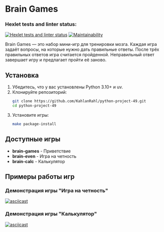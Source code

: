# Brain Games

### Hexlet tests and linter status:

[![Hexlet tests and linter status](https://github.com/KahlanRahl/python-project-49/actions/workflows/hexlet-check.yml/badge.svg)](https://github.com/KahlanRahl/python-project-49/actions)
[![Maintainability](https://img.shields.io/codeclimate/maintainability/KahlanRahl/python-project-49)](https://codeclimate.com/github/KahlanRahl/python-project-49)

Brain Games — это набор мини-игр для тренировки мозга. Каждая игра задаёт вопросы, на которые нужно дать правильные ответы. После трёх правильных ответов игра считается пройденной. Неправильный ответ завершает игру и предлагает пройти её заново.

## Установка

1. Убедитесь, что у вас установлены Python 3.10+ и uv.
2. Клонируйте репозиторий:
   ```bash
   git clone https://github.com/KahlanRahl/python-project-49.git
   cd python-project-49
   ```
3. Установите игры:
   ```bash
   make package-install
   ```

## Доступные игры

- **brain-games** - Приветствие
- **brain-even** - Игра на четность
- **brain-calc** - Калькулятор

## Примеры работы игр

### Демонстрация игры "Игра на четность"
[![asciicast](https://asciinema.org/a/bqllLdv8W1Gszqrxz7Igv8cax.svg)](https://asciinema.org/a/bqllLdv8W1Gszqrxz7Igv8cax)

### Демонстрация игры "Калькулятор"
[![asciicast](https://asciinema.org/a/a7suuLF1YSH3lpeQVWxN2yssL.svg)](https://asciinema.org/a/a7suuLF1YSH3lpeQVWxN2yssL)